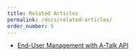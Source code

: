 ```yaml
---
title: Related Articles
permalink: /docs/related-articles/
order_number: 5
---
```

* [End-User Management with A-Talk API](/docs/related-articles/#manage-end-users)
